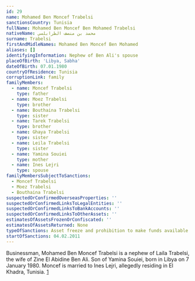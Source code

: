 ```yaml
---
id: 29
name: Mohamed Ben Moncef Trabelsi
sanctionsCountry: Tunisia
fullName: Mohamed Ben Moncef Ben Mohamed Trabelsi
nativeName: محمد بن منصف الطرابلسي
surname: Trabelsi
firstAndMidleNames: Mohamed Ben Moncef Ben Mohamed
aliases: []
identifyingInformation: Nephew of Ben Ali's spouse
placeOfBirth: 'Libya, Sabha'
dateOfBirth: 07.01.1980
countryOfResidence: Tunisia
corruptionLink: family
familyMembers:
  - name: Moncef Trabelsi
    type: father
  - name: Moez Trabelsi
    type: brother
  - name: Bouthaina Trabelsi
    type: sister
  - name: Tarek Trabelsi
    type: brother
  - name: Ghaya Trabelsi
    type: sister
  - name: Leila Trabelsi
    type: sister
  - name: Yamina Souiei
    type: mother
  - name: Ines Lejri
    type: spouse
familyMembersSubjectToSanctions:
  - Moncef Trabelsi
  - Moez Trabelsi
  - Bouthaina Trabelsi
suspectedOrConfirmedOverseasProperties: ''
suspectedOrConfirmedLinksToLegalEntities: ''
suspectedOrConfirmedLinksToBankAccounts: ''
suspectedOrConfirmedLinksToOtherAssets: ''
estimatesOfAssetsFrozenOrConfiscated: ''
estimatesOfAssetsReturned: None
typeOfSanctions: Asset freeze and prohibition to make funds available
startOfSanctions: 04.02.2011
---
```

Businessman, Mohamed Ben Moncef Trabelsi is a nephew of Laila Trabelsi, the wife
of Zine El Abidine Ben Ali. Son of Yamina Souiei, born in Libya on 7 January
1980. Moncef is married to Ines Lejri, allegedly residing in El Khadra, Tunisia.
[1](https://eur-lex.europa.eu/legal-content/EN/TXT/?uri=CELEX:02011R0101-20170128)

